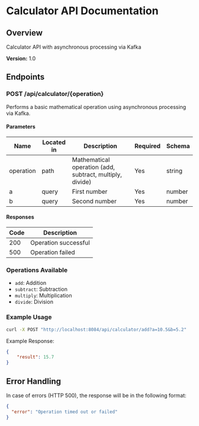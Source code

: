 # Calculator API Documentation

## Overview

Calculator API with asynchronous processing via Kafka

**Version:** 1.0

## Endpoints

### POST /api/calculator/{operation}

Performs a basic mathematical operation using asynchronous processing via Kafka.

#### Parameters

| Name      | Located in | Description                                          | Required | Schema |
|-----------|------------|------------------------------------------------------|----------|---------|
| operation | path       | Mathematical operation (add, subtract, multiply, divide) | Yes      | string  |
| a         | query      | First number                                         | Yes      | number  |
| b         | query      | Second number                                        | Yes      | number  |

#### Responses

| Code | Description              |
|------|--------------------------|
| 200  | Operation successful     |
| 500  | Operation failed         |

### Operations Available

- `add`: Addition
- `subtract`: Subtraction
- `multiply`: Multiplication
- `divide`: Division

### Example Usage

```bash
curl -X POST "http://localhost:8084/api/calculator/add?a=10.5&b=5.2"
```

Example Response:
```json
{
    "result": 15.7
}
```

## Error Handling

In case of errors (HTTP 500), the response will be in the following format:
```json
{
  "error": "Operation timed out or failed"
}
```